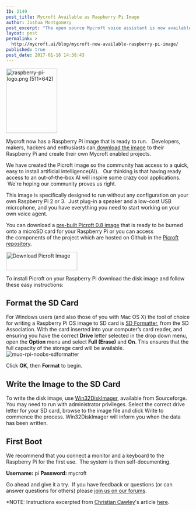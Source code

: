 ```yaml
---
ID: 2149
post_title: Mycroft Available as Raspberry Pi Image
author: Joshua Montgomery
post_excerpt: "The open source Mycroft voice assistant is now available as an easy to install Raspberry Pi image. Hackers, developers and makers can now download and deploy the world's first full feature open source voice assistant."
layout: post
permalink: >
  http://mycroft.ai/blog/mycroft-now-available-raspberry-pi-image/
published: true
post_date: 2017-01-16 14:38:43
---
```

<img class="aligncenter" src="https://www.raspberrypi.org/wp-content/uploads/2015/08/raspberry-pi-logo.png" alt="raspberry-pi-logo.png (511×642)" width="140" height="176" />

Mycroft now has a Raspberry Pi image that is ready to run.   Developers, makers, hackers and enthusiasts can<a class="piwik_download" href="https://rebrand.ly/Picroft-0_8"> download the image</a> to their Raspberry Pi and create their own Mycroft enabled projects.

We have created the Picroft image so the community has access to a quick, easy to install artificial intelligence(AI).   Our thinking is that having ready access to an out-of-the-box AI will inspire some crazy cool applications.  We're hoping our community proves us right.

This image is specifically designed to run without any configuration on your own Raspberry Pi 2 or 3.  Just plug-in a speaker and a low-cost USB microphone, and you have everything you need to start working on your own voice agent.

You can download a <a href="https://github.com/MycroftAI/enclosure-picroft">pre-built Picroft 0.8 image</a> that is ready to be burned onto a microSD card for your Raspberry Pi or you can access the components of the project which are hosted on Github in the <a href="https://github.com/MycroftAI/enclosure-picroft">Picroft repository</a>.

<a class="piwik_download" href="https://rebrand.ly/Picroft-0_8"><img class="aligncenter" src="http://www.pngmart.com/files/3/Download-Now-Button-Blue-PNG.png" alt="Download Picroft Image" width="195" height="50" /></a>

To install Picroft on your Raspberry Pi download the disk image and follow these easy instructions:
<h2>Format the SD Card</h2>
For Windows users (and also those of you with Mac OS X) the tool of choice for writing a Raspberry Pi OS image to SD card is <a href="https://www.sdcard.org/downloads/formatter_4/">SD Formatter</a>, from the SD Association. With the card inserted into your computer’s card reader, and ensuring you have the correct <strong>Drive</strong> letter selected in the drop down menu, open the <strong>Option</strong> menu and select <strong>Full (Erase)</strong> and <strong>On</strong>. This ensures that the full capacity of the storage card will be available.

<img class="aligncenter" src="http://cdn.makeuseof.com/wp-content/uploads/2013/11/muo-rpi-noobs-sdformatter.jpg?180b61" alt="muo-rpi-noobs-sdformatter" />

Click <strong>OK</strong>, then <strong>Format</strong> to begin.
<h2>Write the Image to the SD Card</h2>
To write the disk image, use <a href="http://sourceforge.net/projects/win32diskimager/">Win32DiskImager</a>, available from Sourceforge. You may need to run with administrator privileges. Select the correct drive letter for your SD card, browse to the image file and click Write to commence the process. Win32DiskImager will inform you when the data has been written.
<h2>First Boot</h2>
We recommend that you connect a monitor and a keyboard to the Raspberry Pi for the first use.  The system is then self-documenting.

<strong>Username:</strong> pi
<strong>Password:</strong> mycroft

Go ahead and give it a try.  If you have feedback or questions (or can answer questions for others) please <a href="https://community.mycroft.ai/">join us on our forums</a>.

*NOTE: Instructions excerpted from <a href="http://www.makeuseof.com/tag/author/ccawley/">Christian Cawley</a>'s article <a href="http://www.makeuseof.com/tag/install-operating-system-raspberry-pi/">here</a>.